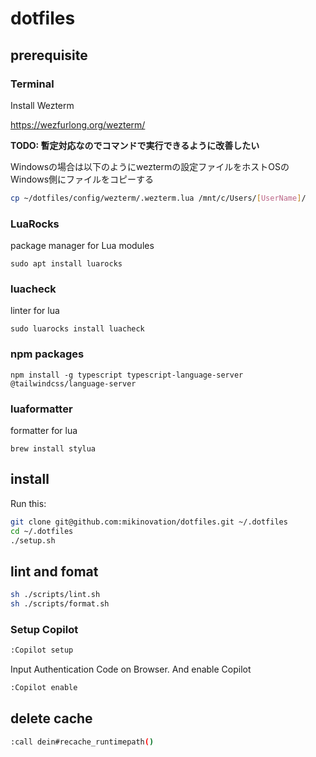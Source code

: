 # dotfiles

## prerequisite

### Terminal

Install Wezterm

https://wezfurlong.org/wezterm/

**TODO: 暫定対応なのでコマンドで実行できるように改善したい**

Windowsの場合は以下のようにweztermの設定ファイルをホストOSのWindows側にファイルをコピーする

```bash
cp ~/dotfiles/config/wezterm/.wezterm.lua /mnt/c/Users/[UserName]/
```

### LuaRocks

package manager for Lua modules

```
sudo apt install luarocks
```

### luacheck

linter for lua

```
sudo luarocks install luacheck
```

### npm packages

```
npm install -g typescript typescript-language-server @tailwindcss/language-server 
```

### luaformatter

formatter for lua

```
brew install stylua
```

## install

Run this:

```bash
git clone git@github.com:mikinovation/dotfiles.git ~/.dotfiles
cd ~/.dotfiles
./setup.sh
```

## lint and fomat

```bash
sh ./scripts/lint.sh
sh ./scripts/format.sh
```

### Setup Copilot

```bash
:Copilot setup
```

Input Authentication Code on Browser. And enable Copilot

```bash
:Copilot enable
```

## delete cache

```bash
:call dein#recache_runtimepath()
```
